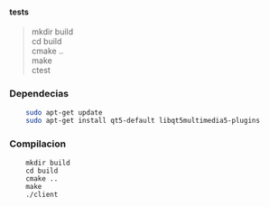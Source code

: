 #### tests


> mkdir build  
> cd build  
> cmake ..  
> make  
> ctest

### Dependecias

```bash
    sudo apt-get update
    sudo apt-get install qt5-default libqt5multimedia5-plugins
```
### Compilacion

```
    mkdir build  
    cd build  
    cmake ..  
    make 
    ./client
```

